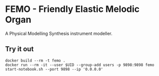 # FEMO - Friendly Elastic Melodic Organ

A Physical Modelling Synthesis instrument modeller.

## Try it out

    docker build --rm -t femo .
    docker run --rm -it --user $UID --group-add users -p 9898:9898 femo start-notebook.sh --port 9898 --ip '0.0.0.0'
